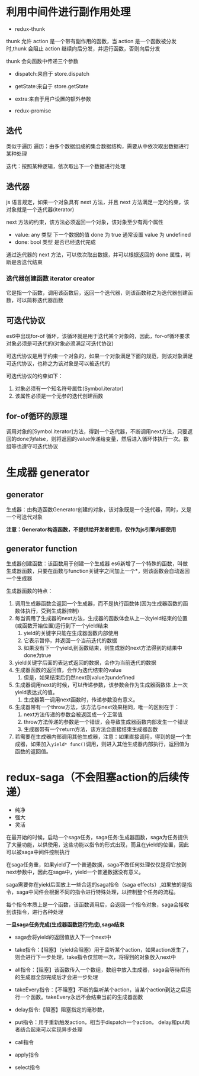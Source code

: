 # 利用中间件进行副作用处理

- redux-thunk

thunk 允许 action 是一个带有副作用的函数，当 action 是一个函数被分发时,thunk 会阻止 action 继续向后分发，并运行函数，否则向后分发

thunk 会向函数中传递三个参数

- dispatch:来自于 store.dispatch
- getState:来自于 store.getState
- extra:来自于用户设置的额外参数

- redux-promise

## 迭代

类似于遍历
遍历：由多个数据组成的集合数据结构，需要从中依次取出数据进行某种处理

迭代：按照某种逻辑，依次取出下一个数据进行处理

## 迭代器

js 语言规定，如果一个对象具有 next 方法，并且 next 方法满足一定的约束，该对象就是一个迭代器(iterator)

next 方法的约束，该方法必须返回一个对象，该对象至少有两个属性

- value: any 类型 下一个数据的值 done 为 true 通常设置 value 为 undefined
- done: bool 类型 是否已经迭代完成

通过迭代器的 next 方法，可以依次取出数据，并可以根据返回的 done 属性，判断是否迭代结束

### 迭代器创建函数 iterator creator
它是指一个函数，调用该函数后，返回一个迭代器，则该函数称之为迭代器创建函数，可以简称迭代器函数


## 可迭代协议
es6中出现for-of 循环，该循环就是用于迭代某个对象的，因此，for-of循环要求对象必须是可迭代的(对象必须满足可迭代协议)

可迭代协议是用于约束一个对象的，如果一个对象满足下面的规范，则该对象满足可迭代协议，也称之为该对象是可以被迭代的

可迭代协议的约束如下：
1. 对象必须有一个知名符号属性(Symbol.iterator)
2. 该属性必须是一个无参的迭代创建函数


## for-of循环的原理
调用对象的[Symbol.iterator]方法，得到一个迭代器，不断调用next方法，只要返回的done为false，则将返回的value传递给变量，然后进入循环体执行一次。数组等也遵守可迭代协议 



# 生成器 generator
## generator
生成器：由构造函数Generator创建的对象，该对象既是一个迭代器，同时，又是一个可迭代对象

**注意：Generator构造函数，不提供给开发者使用，仅作为js引擎内部使用**

## generator function
生成器创建函数：该函数用于创建一个生成器
es6新增了一个特殊的函数，叫做生成器函数，只要在函数与function关键字之间加上一个*，则该函数会自动返回一个生成器

生成器函数的特点：
1. 调用生成器函数会返回一个生成器，而不是执行函数体(因为生成器函数的函数体执行，受到生成器控制)
2. 每当调用了生成器的next方法，生成器的函数体会从上一次yield结束的位置(或函数开始位置)运行到下一个yield结束
    1. yield的关键字只能在生成器函数内部使用
    2. 它表示暂停，并返回一个当前迭代的数据
    3. 如果没有下一个yield,到函数结束，则生成器的next方法得到的结果中done为true
3. yield关键字后面的表达式返回的数据，会作为当前迭代的数据
4. 生成器函数的返回值，会作为迭代结束的value
    1. 但是，如果结束后仍然next则value为undefined
5. 生成器调用next的时候，可以传递参数，该参数会作为生成器函数体
上一次yield表达式的值。
    1. 生成器第一调用next函数时，传递参数没有意义。
6. 生成器带有一个throw方法，该方法与next效果相同，唯一的区别在于：
    1. next方法传递的参数会被返回成一个正常值
    2. throw方法传递的参数是一个错误，会导致生成器函数内部发生一个错误
    3. 生成器带有一个return方法，该方法会直接结束生成器函数
7. 若需要在生成器内部调用其他生成器，注意：如果直接调用，得到的是一个生成器，如果加入```yield* func()```调用，则进入其他生成器内部执行，返回值为函数的返回值。

# redux-saga（不会阻塞action的后续传递）
- 纯净
- 强大
- 灵活

在最开始的时候，启动一个saga任务，saga任务:生成器函数，saga为任务提供了大量功能，以供使用，这些功能以指令的形式出现，而且在yield的位置，因此可以被saga中间件控制执行


在saga任务重，如果yield了一个普通数据，saga不做任何处理仅仅是将它放到next参数中，因此在saga中，yield一个普通数据没有意义。

saga需要你在yield后面放上一些合适的saga指令（saga effects）,如果放的是指令，saga中间件会根据不同的指令进行特殊处理，以控制整个任务的流程。

每个指令本质上是一个函数，该函数调用后，会返回一个指令对象，saga会接收到该指令，进行各种处理

**一旦saga任务完成(生成器函数运行完成),saga结束** 
- saga会将yield的返回值放入下一个next中
- take指令：【阻塞】（yield会阻塞）用于监听某个action，如果action发生了，则会进行下一步处理，take指令仅监听一次，将得到的对象放入next中
- all指令：【阻塞】该函数传入一个数组，数组中放入生成器，saga会等待所有的生成器全部完成后才会进一步处理
- takeEvery指令：【不阻塞】不断的监听某个action，当某个action到达之后运行一个函数。takeEvery永远不会结束当前的生成器函数

- delay指令:【阻塞】阻塞指定的毫秒数，
- put指令：用于重新触发action，相当于dispatch一个action，
delay和put两者结合起来可以实现异步处理
- call指令
- apply指令
- select指令